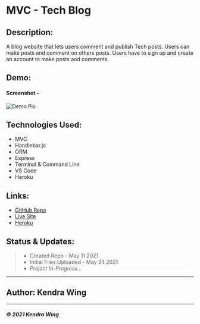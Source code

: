 # MVC - Tech Blog

## Description:

A blog website that lets users comment and publish Tech posts. Users can make posts and comment on others posts.
Users have to sign up and create an account to make posts and comments.

## Demo:

#### Screenshot -

![Demo Pic](https://via.placeholder.com/250/FFFFFF/000000?text=Placeholder+Image)

## Technologies Used:

- MVC
- Handlebar.js
- ORM
- Express
- Terminal & Command Line
- VS Code
- Heroku

## Links:

- [GitHub Repo](https://github.com/kwing25/14-MVC-Tech-Blog)
- [Live Site](https://kwing25.github.io/14-MVC-Tech-Blog/)
- [Heroku](#)

## Status & Updates:

> - Created Repo - May 11 2021
> - Initial Files Uploaded - May 24 2021
> - _Project In-Progress..._

---

## Author: Kendra Wing

---

##### &copy; 2021 Kendra Wing
